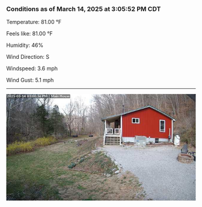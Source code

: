 ### Conditions as of March 14, 2025 at 3:05:52 PM CDT 

Temperature: 81.00 &deg;F

Feels like: 81.00 &deg;F

Humidity: 46%

Wind Direction: S

Windspeed: 3.6 mph

Wind Gust: 5.1 mph

---

<img src="./images/latest.jpeg"/>

